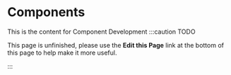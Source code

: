 Components
============
This is the content for Component Development
:::caution TODO

This page is unfinished, please use the **Edit this Page** link at the bottom of this page to help make it more useful.

:::



